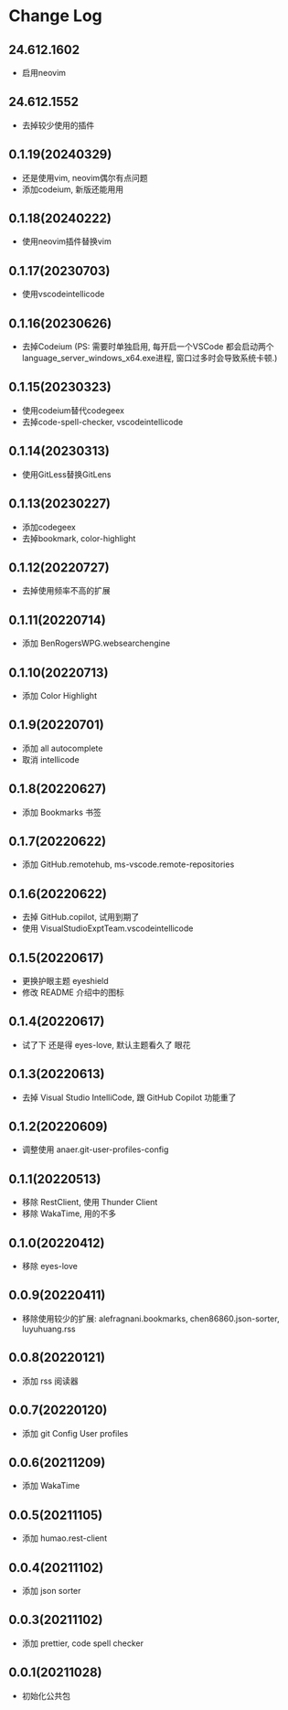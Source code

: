 # Change Log

## 24.612.1602

- 启用neovim

## 24.612.1552

- 去掉较少使用的插件

## 0.1.19(20240329)

- 还是使用vim, neovim偶尔有点问题
- 添加codeium, 新版还能用用

## 0.1.18(20240222)

- 使用neovim插件替换vim

## 0.1.17(20230703)

- 使用vscodeintellicode

## 0.1.16(20230626)

- 去掉Codeium (PS: 需要时单独启用, 每开启一个VSCode 都会启动两个language_server_windows_x64.exe进程, 窗口过多时会导致系统卡顿.)

## 0.1.15(20230323)

- 使用codeium替代codegeex
- 去掉code-spell-checker, vscodeintellicode

## 0.1.14(20230313)

- 使用GitLess替换GitLens

## 0.1.13(20230227)

- 添加codegeex
- 去掉bookmark, color-highlight

## 0.1.12(20220727)

- 去掉使用频率不高的扩展

## 0.1.11(20220714)

- 添加 BenRogersWPG.websearchengine

## 0.1.10(20220713)

- 添加 Color Highlight

## 0.1.9(20220701)

- 添加 all autocomplete
- 取消 intellicode

## 0.1.8(20220627)

- 添加 Bookmarks 书签

## 0.1.7(20220622)

- 添加 GitHub.remotehub, ms-vscode.remote-repositories

## 0.1.6(20220622)

- 去掉 GitHub.copilot, 试用到期了
- 使用 VisualStudioExptTeam.vscodeintellicode

## 0.1.5(20220617)

- 更换护眼主题 eyeshield
- 修改 README 介绍中的图标

## 0.1.4(20220617)

- 试了下 还是得 eyes-love, 默认主题看久了 眼花

## 0.1.3(20220613)

- 去掉 Visual Studio IntelliCode, 跟 GitHub Copilot 功能重了

## 0.1.2(20220609)

- 调整使用 anaer.git-user-profiles-config

## 0.1.1(20220513)

- 移除 RestClient, 使用 Thunder Client
- 移除 WakaTime, 用的不多

## 0.1.0(20220412)

- 移除 eyes-love

## 0.0.9(20220411)

- 移除使用较少的扩展: alefragnani.bookmarks, chen86860.json-sorter, luyuhuang.rss

## 0.0.8(20220121)

- 添加 rss 阅读器

## 0.0.7(20220120)

- 添加 git Config User profiles

## 0.0.6(20211209)

- 添加 WakaTime

## 0.0.5(20211105)

- 添加 humao.rest-client

## 0.0.4(20211102)

- 添加 json sorter

## 0.0.3(20211102)

- 添加 prettier, code spell checker

## 0.0.1(20211028)

- 初始化公共包
